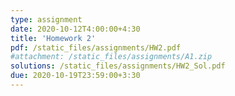 ```yaml
---
type: assignment
date: 2020-10-12T4:00:00+4:30
title: 'Homework 2'
pdf: /static_files/assignments/HW2.pdf
#attachment: /static_files/assignments/A1.zip
solutions: /static_files/assignments/HW2_Sol.pdf
due: 2020-10-19T23:59:00+3:30
---
```

